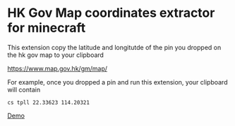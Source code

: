 # HK Gov Map coordinates extractor for minecraft

This extension copy the latitude and longitutde of the pin you dropped on the hk gov map to your clipboard

https://www.map.gov.hk/gm/map/

For example, once you dropped a pin and run this extension, your clipboard will contain

`cs tpll 22.33623 114.20321`

[Demo](https://www.youtube.com/watch?v=53knhH-pNbk)
